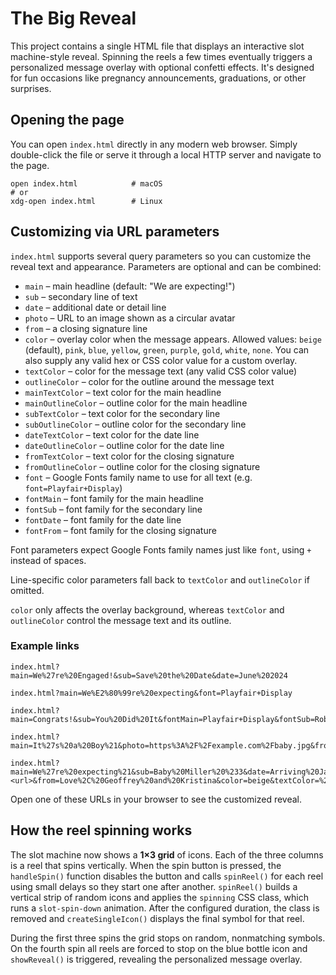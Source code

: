 # The Big Reveal

This project contains a single HTML file that displays an interactive slot machine-style reveal. Spinning the reels a few times eventually triggers a personalized message overlay with optional confetti effects. It's designed for fun occasions like pregnancy announcements, graduations, or other surprises.

## Opening the page

You can open `index.html` directly in any modern web browser. Simply double-click the file or serve it through a local HTTP server and navigate to the page.

```
open index.html            # macOS
# or
xdg-open index.html        # Linux
```

## Customizing via URL parameters

`index.html` supports several query parameters so you can customize the reveal text and appearance. Parameters are optional and can be combined:

- `main` – main headline (default: "We are expecting!")
- `sub` – secondary line of text
- `date` – additional date or detail line
- `photo` – URL to an image shown as a circular avatar
- `from` – a closing signature line
- `color` – overlay color when the message appears. Allowed values: `beige` (default), `pink`, `blue`, `yellow`, `green`, `purple`, `gold`, `white`, `none`. You can also supply any valid hex or CSS color value for a custom overlay.
- `textColor` – color for the message text (any valid CSS color value)
- `outlineColor` – color for the outline around the message text
- `mainTextColor` – text color for the main headline
- `mainOutlineColor` – outline color for the main headline
- `subTextColor` – text color for the secondary line
- `subOutlineColor` – outline color for the secondary line
- `dateTextColor` – text color for the date line
- `dateOutlineColor` – outline color for the date line
- `fromTextColor` – text color for the closing signature
- `fromOutlineColor` – outline color for the closing signature
- `font` – Google Fonts family name to use for all text (e.g. `font=Playfair+Display`)
- `fontMain` – font family for the main headline
- `fontSub` – font family for the secondary line
- `fontDate` – font family for the date line
- `fontFrom` – font family for the closing signature

Font parameters expect Google Fonts family names just like `font`, using `+` instead of spaces.

Line-specific color parameters fall back to `textColor` and `outlineColor` if omitted.

`color` only affects the overlay background, whereas `textColor` and `outlineColor` control the message text and its outline.

### Example links

```
index.html?main=We%27re%20Engaged!&sub=Save%20the%20Date&date=June%202024
```

```
index.html?main=We%E2%80%99re%20expecting&font=Playfair+Display
```

```
index.html?main=Congrats!&sub=You%20Did%20It&fontMain=Playfair+Display&fontSub=Roboto+Slab
```

```
index.html?main=It%27s%20a%20Boy%21&photo=https%3A%2F%2Fexample.com%2Fbaby.jpg&from=Love%2C%20Alice%20and%20Bob&color=coral
```

```
index.html?main=We%27re%20expecting%21&sub=Baby%20Miller%20%233&date=Arriving%20January%202026&photo=<url>&from=Love%2C%20Geoffrey%20and%20Kristina&color=beige&textColor=%23000000&outlineColor=%23888888
```

Open one of these URLs in your browser to see the customized reveal.

## How the reel spinning works

The slot machine now shows a **1×3 grid** of icons. Each of the three columns is
a reel that spins vertically. When the spin button is pressed, the
`handleSpin()` function disables the button and calls `spinReel()` for each reel
using small delays so they start one after another. `spinReel()` builds a
vertical strip of random icons and applies the `spinning` CSS class, which runs
a `slot-spin-down` animation. After the configured duration, the class is
removed and `createSingleIcon()` displays the final symbol for that reel.

During the first three spins the grid stops on random, nonmatching symbols. On
the fourth spin all reels are forced to stop on the blue bottle icon and
`showReveal()` is triggered, revealing the personalized message overlay.
